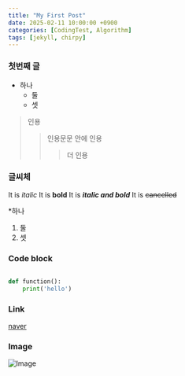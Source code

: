```yaml
---
title: "My First Post"
date: 2025-02-11 10:00:00 +0900
categories: [CodingTest, Algorithm]
tags: [jekyll, chirpy]
---
```


### 첫번째 글

* 하나
  * 둘
  * 셋 

>인용
>>인용문문 안에 인용
>>>더 인용

### 글씨체
It is *italic*
It is **bold**
It is ***italic and  bold***
It is ~~cancelled~~


*하나
1. 둘
2. 셋

### Code block

```python

def function():
    print('hello')
```

### Link

[naver](https://naver.com)

### Image
![Image](https://github.com/user-attachments/assets/0ac2e271-8704-4e76-b41c-fbd586053979)



